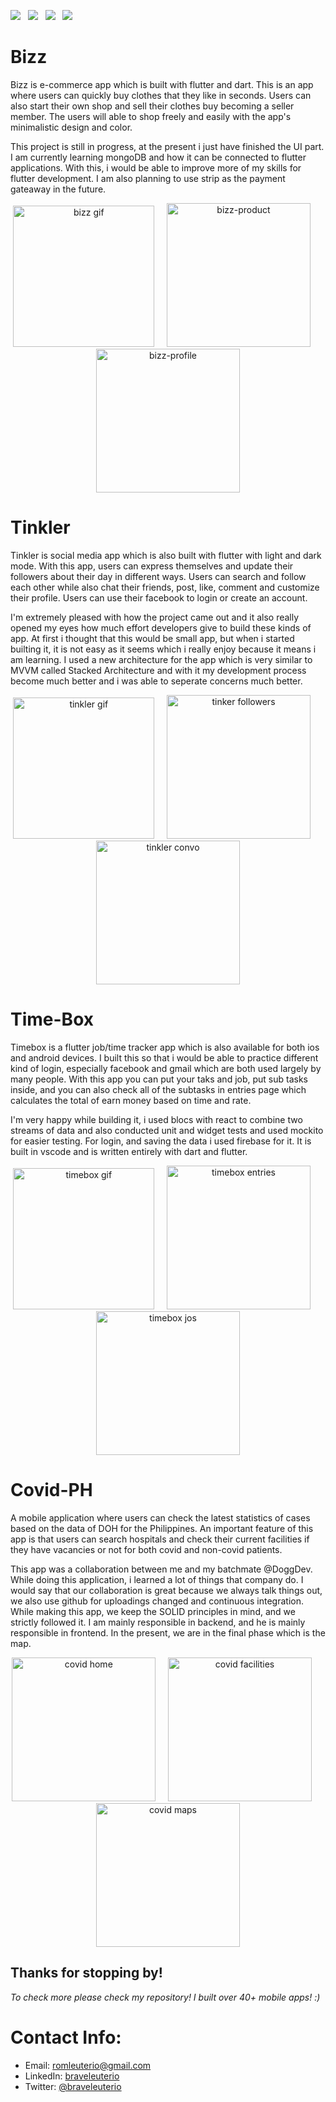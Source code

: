 <a href="https://cmillerco.com/resume/iOS-Dev-Cary-Miller.pdf" download><img src="https://img.shields.io/badge/Download-Resume-ff69b4.svg?style=for-the-badge&logo=codeigniter&logoColor=white"></a>&nbsp;&nbsp;&nbsp;<a href="mailto:cary@cmillerco.com"><img src="https://img.shields.io/badge/Email-cary-8056d5.svg?style=for-the-badge&logo=minutemailer&logoColor=white"></a>&nbsp;&nbsp;&nbsp;<a href="https://linkedin.com/in/carymiller" target="_blank"><img src="https://img.shields.io/badge/linkedin-caryMiller-brightgreen.svg?style=for-the-badge&logo=linkedin&logoColor=white" ></a>&nbsp;&nbsp;&nbsp;<a href="https://twitter.com/carycodes" target="_blank"><img src="https://img.shields.io/badge/twitter-carycodes-blue.svg?style=for-the-badge&logo=twitter&logoColor=white"></a>


# Bizz
Bizz is e-commerce app which is built with flutter and dart. This is an app where users can quickly buy clothes that they 
like in seconds. Users can also start their own shop and sell their clothes buy becoming a seller member. The users will able to
shop freely and easily with the app's minimalistic design and color.

This project is still in progress, at the present i just have finished the UI part. I am currently learning mongoDB and how it can be connected to flutter applications. With this, i would be able to improve more of my skills for flutter development. I am also planning to use strip as the payment gateaway in the future.
<p align="center">
<img src="assets/bizz-gif.gif" width="226"  title="bizz gif">&nbsp;&nbsp;&nbsp;&nbsp;&nbsp;<img src="assets/bizz-product.jpg" width="230" title="bizz-product">&nbsp;&nbsp;&nbsp;&nbsp;&nbsp;<img src="assets/bizz-profile.jpg" width="230" title="bizz-profile">
</p>

# Tinkler
Tinkler is social media app which is also built with flutter with light and dark mode. With this app, users can express themselves and update their followers about their day in different ways. Users can search and follow each other while also chat their friends, post, like, comment and customize their profile. Users can use their facebook to login or create an account.

I'm extremely pleased with how the project came out and it also really opened my eyes how much effort developers give to build these kinds of app. At first i thought that this would be small app, but when i started builting it, it is not easy as it seems which i really enjoy because it means i am learning.  I used a new architecture for the app which is very similar to MVVM called Stacked Architecture and with it my development process become much better and i was able to seperate concerns much better.

<p align="center">
<img src="assets/tinkler-gif.gif" width="226"  title="tinkler gif">&nbsp;&nbsp;&nbsp;&nbsp;&nbsp;<img src="assets/tinkler-followers.jpg" width="230" title="tinker followers">&nbsp;&nbsp;&nbsp;&nbsp;&nbsp;<img src="assets/tinkler-convo.jpg" width="230" title="tinkler convo">
</p>

# Time-Box
Timebox is a flutter job/time tracker app which is also available for both ios and android devices. I built this so that i would be able to practice different kind of login, especially facebook and gmail which are both used largely by many people. With this app you can put your taks and job, put sub tasks inside, and you can also check all of the subtasks in entries page which calculates the total of earn money based on time and rate.

I'm very happy while building it, i used blocs with react to combine two streams of data and also conducted unit and widget tests and used mockito for easier testing. For login, and saving the data i used firebase for it. It is built in vscode and is written entirely with dart and flutter.
<p align="center">
<img src="assets/timebox-gif.gif" width="226"  title="timebox gif">&nbsp;&nbsp;&nbsp;&nbsp;&nbsp;<img src="assets/timebox-entries.jpg" width="230" title="timebox entries">&nbsp;&nbsp;&nbsp;&nbsp;&nbsp;<img src="assets/timebox-jobs.jpg" width="230" title="timebox jos">
</p>



# Covid-PH
A mobile application where users can check the latest statistics of cases based on the data of
DOH for the Philippines. An important feature of this app is that users can search hospitals and
check their current facilities if they have vacancies or not for both covid and non-covid patients.

This app was a collaboration between me and my batchmate @DoggDev. While doing this application, i learned a lot of things that company do. I would say that our collaboration is great because we always talk things out, we also use github for uploadings changed and continuous integration. While making this app, we keep the SOLID principles in mind, and we strictly followed it. I am mainly responsible in backend, and he is mainly responsible in frontend. In the present, we are in the final phase which is the map.
<p align="center">
<img src="assets/covid-home.jpg" width="230"  title="covid home">&nbsp;&nbsp;&nbsp;&nbsp;&nbsp;<img src="assets/covid-facilities.jpg" width="230" title="covid facilities">&nbsp;&nbsp;&nbsp;&nbsp;&nbsp;<img src="assets/covid-maps.jpg" width="230" title="covid maps">
</p>
<!-- <img src="images/sakura/sakura-play.png" width="230"  title="Word Guess">&nbsp;&nbsp;&nbsp;&nbsp;&nbsp;<img src="images/sakura/sakura-win.png" width="230" title="Word Guess">&nbsp;&nbsp;&nbsp;&nbsp;&nbsp;<img src="images/sakura/sakura-example.gif" width="226" title="Word Guess"> -->


## Thanks for stopping by! 
<i>To check more please check my repository! I built over 40+ mobile apps! :)</i>

# Contact Info:

- Email: romleuterio@gmail.com
- LinkedIn: [braveleuterio](https://www.linkedin.com/in/carymiller/)
- Twitter: [@braveleuterio](https://twitter.com/carycodes)
